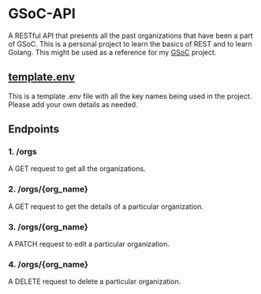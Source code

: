 # GSoC-API

A RESTful API that presents all the past organizations that have been a part of GSoC. This is a personal project to learn the basics of REST and to learn Golang. This might be used as a reference for my [GSoC](https://github.com/Tashi21/gsoc) project.

## [template.env](https://github.com/Tashi21/gsoc-api/blob/main/template.env)

This is a template .env file with all the key names being used in the project. Please add your own details as needed.

## Endpoints

### 1. /orgs

A GET request to get all the organizations.

### 2. /orgs/{org_name}

A GET request to get the details of a particular organization.

### 3. /orgs/{org_name}

A PATCH request to edit a particular organization.

### 4. /orgs/{org_name}

A DELETE request to delete a particular organization.
